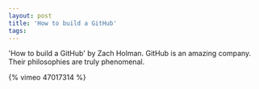 ```yaml
---
layout: post
title: 'How to build a GitHub'
tags:
---
```



'How to build a GitHub' by Zach Holman. GitHub is an amazing company. Their
philosophies are truly phenomenal.

{% vimeo 47017314 %}

